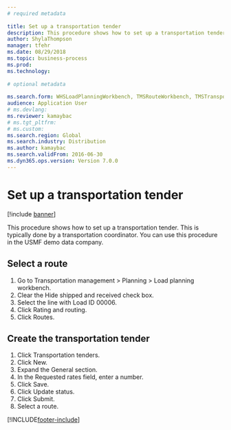 ```yaml
--- 
# required metadata 
 
title: Set up a transportation tender
description: This procedure shows how to set up a transportation tender. 
author: ShylaThompson
manager: tfehr 
ms.date: 08/29/2018
ms.topic: business-process 
ms.prod:  
ms.technology:  
 
# optional metadata 
 
ms.search.form: WHSLoadPlanningWorkbench, TMSRouteWorkbench, TMSTransportationTender   
audience: Application User 
# ms.devlang:  
ms.reviewer: kamaybac
# ms.tgt_pltfrm:  
# ms.custom:  
ms.search.region: Global
ms.search.industry: Distribution
ms.author: kamaybac
ms.search.validFrom: 2016-06-30 
ms.dyn365.ops.version: Version 7.0.0 
---
```

# Set up a transportation tender

[!include [banner](../../includes/banner.md)]

This procedure shows how to set up a transportation tender. This is typically done by a transportation coordinator. You can use this procedure in the USMF demo data company.


## Select a route
1. Go to Transportation management > Planning > Load planning workbench.
2. Clear the Hide shipped and received check box.
3. Select the line with Load ID 00006.
4. Click Rating and routing.
5. Click Routes.

## Create the transportation tender
1. Click Transportation tenders.
2. Click New.
3. Expand the General section.
4. In the Requested rates field, enter a number.
5. Click Save.
6. Click Update status.
7. Click Submit.
8. Select a route.



[!INCLUDE[footer-include](../../../includes/footer-banner.md)]